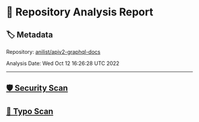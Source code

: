 # 🧪 Repository Analysis Report

## 🏷️ Metadata

Repository:
[anilist/apiv2-graphql-docs](https://github.com/anilist/apiv2-graphql-docs)

Analysis Date:
Wed Oct 12 16:26:28 UTC 2022

---

## [🛡️ Security Scan](./security)


## [🚫 Typo Scan](./typos)


